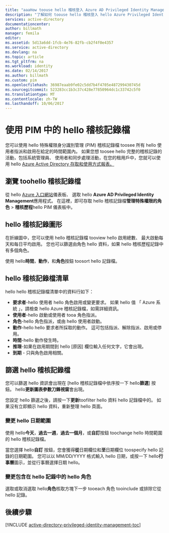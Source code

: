 ```yaml
---
title: "aaaHow toouse hello 稽核登入 Azure AD Privileged Identity Management |Microsoft 文件"
description: "了解如何 toouse hello 稽核登入 hello Azure Privileged Identity Management 延伸模組。"
services: active-directory
documentationcenter: 
author: billmath
manager: femila
editor: 
ms.assetid: 5d13a6dd-1fcb-4e76-82fb-cb2f4f0e4357
ms.service: active-directory
ms.devlang: na
ms.topic: article
ms.tgt_pltfrm: na
ms.workload: identity
ms.date: 02/14/2017
ms.author: billmath
ms.custom: pim
ms.openlocfilehash: 36987eaab9fe02c5dd7b4f4705e487299430745d
ms.sourcegitcommit: 523283cc1b3c37c428e77850964dc1c33742c5f0
ms.translationtype: MT
ms.contentlocale: zh-TW
ms.lasthandoff: 10/06/2017
---
```

# <a name="using-hello-audit-log-in-pim"></a>使用 PIM 中的 hello 稽核記錄檔
您可以使用 hello 特殊權限身分識別管理 (PIM) 稽核記錄檔 toosee 所有 hello 使用者指派和啟用在給定的時間範圍內。 如果您想 toosee hello 完整的稽核記錄的活動，包括系統管理員、 使用者和同步處理活動，在您的租用戶中，您就可以使用 hello [Azure Active Directory 存取和使用方式報表。](active-directory-view-access-usage-reports.md)

## <a name="navigate-toohello-audit-log"></a>瀏覽 toohello 稽核記錄檔
從 hello [Azure 入口網站](https://portal.azure.com)儀表板、 選取 hello **Azure AD Privileged Identity Management**應用程式。 在這裡，即可存取 hello 稽核記錄檔**管理特殊權限的角色** > **稽核歷程**hello PIM 儀表板中。

## <a name="hello-audit-log-graph"></a>hello 稽核記錄圖形
在折線圖中，您可以使用 hello 稽核記錄檔 tooview hello 啟用總數、 最大啟動每天和每日平均啟用。  您也可以篩選由角色 hello 資料，如果 hello 稽核歷程記錄中有多個角色。

使用 hello**時間**，**動作**，和**角色**按鈕 toosort hello 記錄檔。

## <a name="hello-audit-log-list"></a>hello 稽核記錄檔清單
hello hello 稽核記錄檔清單中的資料行如下：

* **要求者**-hello 使用者 hello 角色啟用或變更要求。  如果 hello 值 「 Azure 系統 」，請檢查 hello Azure 稽核記錄檔，如需詳細資訊。
* **使用者**-hello 啟動或使用者 tooa 角色指派。
* **角色**-hello 角色指派，或由 hello 使用者啟動。
* **動作**-hello hello 要求者所採取的動作。 這可包括指派、解除指派、啟用或停用。
* **時間**-hello 動作發生時。
* **推理**-如果在啟用期間到 hello [原因] 欄位輸入任何文字，它會出現。
* **到期** - 只與角色啟用相關。

## <a name="filter-hello-audit-log"></a>篩選 hello 稽核記錄檔
您可以篩選 hello 資訊會出現在 [hello 稽核記錄檔中依序按一下 hello**篩選**] 按鈕。  hello**更新圖表參數刀鋒視窗**會出現。

您設定 hello 篩選之後，請按一下**更新**toofilter hello 資料 hello 記錄檔中的。  如果沒有立即顯示 hello 資料，重新整理 hello 頁面。

### <a name="change-hello-date-range"></a>變更 hello 日期範圍
使用 hello**今天**，**過去一週**，**過去一個月**，或**自訂**按鈕 toochange hello 時間範圍的 hello 稽核記錄檔。

當您選擇 hello**自訂** 按鈕，您會獲得**從**日期欄位和**至**日期欄位 toospecify hello 記錄的日期範圍。  您可以以 MM/DD/YYYY 格式輸入 hello 日期，或按一下 hello**行事曆**圖示，並從行事曆選擇日期 hello。

### <a name="change-hello-roles-included-in-hello-log"></a>變更包含在 hello 記錄中的 hello 角色
選取或取消選取 hello**角色**核取方塊下一步 tooeach 角色 tooinclude 或排除它從 hello 記錄。

<!--Every topic should have next steps and links toohello next logical set of content tookeep hello customer engaged-->
## <a name="next-steps"></a>後續步驟
[!INCLUDE [active-directory-privileged-identity-management-toc](../../includes/active-directory-privileged-identity-management-toc.md)]

